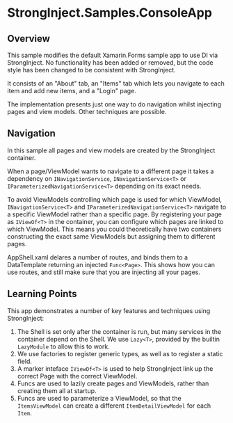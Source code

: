 # StrongInject.Samples.ConsoleApp

## Overview

This sample modifies the default Xamarin.Forms sample app to use DI via StrongInject. No functionality has been added or removed, but the code style has been changed to be consistent with StrongInject.

It consists of an "About" tab, an "Items" tab which lets you navigate to each item and add new items, and a "Login" page.

The implementation presents just one way to do navigation whilst injecting pages and view models. Other techniques are possible.

## Navigation

In this sample all pages and view models are created by the StrongInject container.

When a page/ViewModel wants to navigate to a different page it takes a dependency on `INavigationService`, `INavigationService<T>` or `IParameterizedNavigationService<T>` depending on its exact needs.

To avoid ViewModels controlling which page is used for which ViewModel, `INavigationService<T>` and `IParameterizedNavigationService<T>` navigate to a specific ViewModel rather than a specific page. By registering your page as `IViewOf<T>` in the container, you can configure which pages are linked to which ViewModel. This means you could theoretically have two containers constructing the exact same ViewModels but assigning them to different pages.

AppShell.xaml delares a number of routes, and binds them to a DataTemplate returning an injected `Func<Page>`. This shows how you can use routes, and still make sure that you are injecting all your pages.

## Learning Points

This app demonstrates a number of key features and techniques using StrongInject:

1. The Shell is set only after the container is run, but many services in the container depend on the Shell. We use `Lazy<T>`, provided by the builtin `LazyModule` to allow this to work.
2. We use factories to register generic types, as well as to register a static field.
3. A marker inteface `IViewOf<T>` is used to help StrongInject link up the correct Page with the correct ViewModel.
4. Funcs are used to lazily create pages and ViewModels, rather than creating them all at startup.
5. Funcs are used to parameterize a ViewModel, so that the `ItemsViewModel` can create a different `ItemDetailViewModel` for each `Item`.
